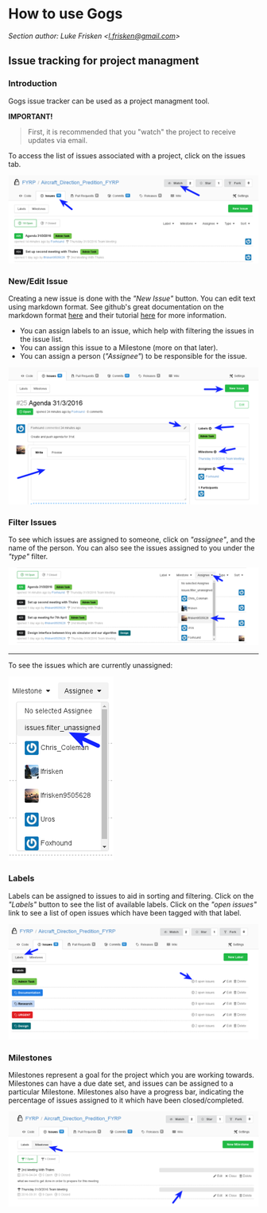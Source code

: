 # How to use Gogs

_Section author: Luke Frisken <[l.frisken@gmail.com](mailto:l.frisken@gmail.com)>_

## Issue tracking for project managment

### Introduction

Gogs issue tracker can be used as a project managment tool.

**IMPORTANT!**
> First, it is recommended that you "watch" the project to receive updates via email.

To access the list of issues associated with a project, click on the issues tab.

![Test image](IssuesIntro.png)


### New/Edit Issue

Creating a new issue is done with the *"New Issue"* button.
You can edit text using markdown format. See github's great documentation on the markdown format [here](http://www.markdowntutorial.com/) and their tutorial [here](http://www.markdowntutorial.com/) for more information.

* You can assign labels to an issue, which help with filtering the issues in the issue list.
* You can assign this issue to a Milestone (more on that later).
* You can assign a person (*"Assignee"*) to be responsible for the issue.

![Test image](NewIssue.png)

### Filter Issues

To see which issues are assigned to someone, click on *"assignee"*, and the name of the person. You can also see the issues assigned to you under the *"type"* filter.

![Test image](IssuesFilter.png)

-------------------------------------------------

To see the issues which are currently unassigned:

![Test image](IssuesFilterUnassigned.png)

### Labels

Labels can be assigned to issues to aid in sorting and filtering. Click on the *"Labels"* button to see the list of available labels. Click on the *"open issues"* link to see a list of open issues which have been tagged with that label.

![Test image](IssuesLabels.png)

### Milestones

Milestones represent a goal for the project which you are working towards. Milestones can have a due date set, and issues can be assigned to a particular Milestone. Milestones also have a progress bar, indicating the percentage of issues assigned to it which have been closed/completed.

![Test image](IssuesMilestones.png)
